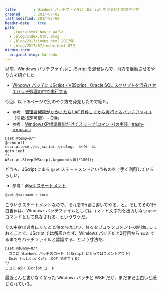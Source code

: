 ```yaml
---
title        : Windows バッチファイルに JScript を混ぜ込む他のやり方
created      : 2017-07-02
last-modified: 2017-07-02
header-date  : true
path:
  - /index.html Neo's World
  - /blog/index.html Blog
  - /blog/2017/index.html 2017年
  - /blog/2017/07/index.html 07月
hidden-info:
  original-blog: Corredor
---
```


以前、Windows バッチファイルに JScript を混ぜ込んで、両方を起動させるやり方を紹介した。

- [Windows バッチに JScript・VBScript・Oracle SQL スクリプトを混在させてバッチ処理の中で実行する](/blog/2016/10/28-01.html)

今回、以下のページで別のやり方を発見したので紹介。

- 参考：[管理者権限がなかったらUAC昇格してから実行するバッチファイル（引数指定可能） - Qiita](http://qiita.com/noonworks/items/0452d0019b68203bc287)
- 参考：[WindowsXP標準機能だけでスリープ(コマンド)の実装 | trash-area.com](http://trash-area.com/archives/219)

```batch
@set @temp=0/*
@echo off
cscript.exe //e:jscript //nologo "%~f0" %1
goto :eof
*/
WScript.Sleep(WScript.Arguments(0)*1000);
```

どうも、JScript にある `@set` ステートメントというものを上手く利用しているらしい。

- 参考：[@set ステートメント](https://msdn.microsoft.com/ja-jp/library/cc427937.aspx)

```javascript
@set @varname = term
```

こういうステートメントなので、それを1行目に書いてやる、と。そしてその1行目自体は、Windows バッチファイルとしてはコマンド文字列を出力しない `@set` コマンドとして見なされる、というワケだ。

その中身は適当に `0` などと値を与えつつ、後ろをブロックコメントの開始にしておくことで、JScript では解釈されず、Windows バッチだと2行目から `Exit` するまでをバッチファイルと認識する、という寸法だ。

```batch
@set @dummy=0/*
　ココに Windows バッチのコード (JScript にとってはコメントアウト)
　Exit (もしくは GoTo :EOF で終了する)
*/
ココに WSH JScript コード
```

最近とんと書かなくなった Windows バッチと WSH だが、まだまだ面白いと感じられている。
